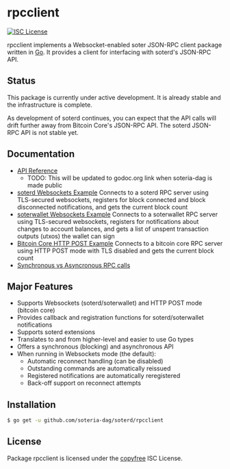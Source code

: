 rpcclient
=========

[![ISC License](http://img.shields.io/badge/license-ISC-blue.svg)](http://copyfree.org)

rpcclient implements a Websocket-enabled soter JSON-RPC client package written
in [Go](http://golang.org/). It provides a client for interfacing with soterd's JSON-RPC API.


## Status

This package is currently under active development. It is already stable and the infrastructure is complete.

As development of soterd continues, you can expect that the API calls will drift further away from Bitcoin Core's JSON-RPC API. The soterd JSON-RPC API is not stable yet. 


## Documentation

* [API Reference](doc.go)
    * TODO: This will be updated to godoc.org link when soteria-dag is made public 
* [soterd Websockets Example](examples/soterdwebsockets/README.md)
  Connects to a soterd RPC server using TLS-secured websockets, registers for
  block connected and block disconnected notifications, and gets the current
  block count
* [soterwallet Websockets Example](examples/soterwalletwebsockets/README.md)
  Connects to a soterwallet RPC server using TLS-secured websockets, registers for
  notifications about changes to account balances, and gets a list of unspent
  transaction outputs (utxos) the wallet can sign
* [Bitcoin Core HTTP POST Example](examples/bitcoincorehttp/README.md)
  Connects to a bitcoin core RPC server using HTTP POST mode with TLS disabled
  and gets the current block count
* [Synchronous vs Asyncronous RPC calls](../docs/async_rpc_calls.md)

## Major Features

* Supports Websockets (soterd/soterwallet) and HTTP POST mode (bitcoin core)
* Provides callback and registration functions for soterd/soterwallet notifications
* Supports soterd extensions
* Translates to and from higher-level and easier to use Go types
* Offers a synchronous (blocking) and asynchronous API
* When running in Websockets mode (the default):
  * Automatic reconnect handling (can be disabled)
  * Outstanding commands are automatically reissued
  * Registered notifications are automatically reregistered
  * Back-off support on reconnect attempts

## Installation

```bash
$ go get -u github.com/soteria-dag/soterd/rpcclient
```

## License

Package rpcclient is licensed under the [copyfree](http://copyfree.org) ISC
License.
